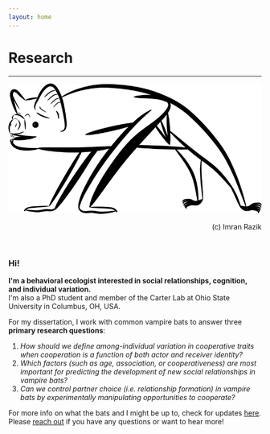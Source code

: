 ```yaml
---
layout: home
---
```

# Research
--- 
![Vampire bat digital drawing - Copyright (c) 2020 Imran Razik](/assets/vampterrestrial.png) <br/>
<p align="right"> 
 (c) Imran Razik
</p> 

<br/>

### Hi!
<b> I'm a behavioral ecologist interested in social relationships, cognition, and individual variation. </b> <br/>
I'm also a PhD student and member of the Carter Lab at Ohio State University in Columbus, OH, USA.
 
For my dissertation, I work with common vampire bats to answer three **primary research questions**: <br/>
1. *How should we define among-individual variation in cooperative traits when cooperation is a function of both actor and receiver identity?*
2. *Which factors (such as age, association, or cooperativeness) are most important for predicting the development of new social relationships in vampire bats?* 
3. *Can we control partner choice (i.e. relationship formation) in vampire bats by experimentally manipulating opportunities to cooperate?*

For more info on what the bats and I might be up to, check for updates [here](https://imranrazik.github.io/Blog.html). <br/>
Please [reach out](https://imranrazik.github.io/About-me.html) if you have any questions or want to hear more!
